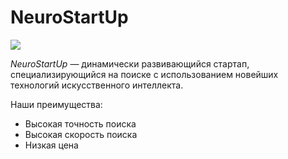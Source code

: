 # NeuroStartUp

![](https://netology-code.github.io/git-homeworks/introduction/assets/logo.png)

*NeuroStartUp* — динамически развивающийся стартап, специализирующийся на поиске с использованием 
 новейших технологий искусственного интеллекта.


Наши преимущества:
* Высокая точность поиска
* Высокая скорость поиска
* Низкая цена
